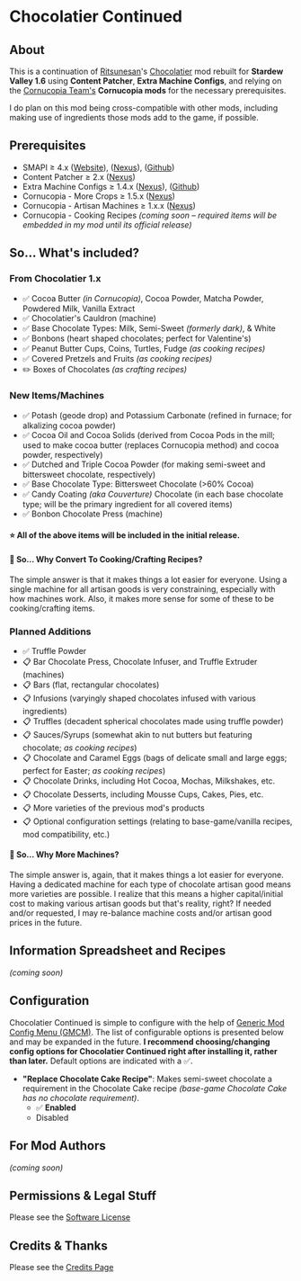 # Chocolatier Continued

## About

This is a continuation of [Ritsunesan](https://www.nexusmods.com/stardewvalley/users/40687890)'s [Chocolatier](https://www.nexusmods.com/stardewvalley/mods/5403) mod rebuilt for **Stardew Valley 1.6** using **Content Patcher**, **Extra Machine Configs**, and relying on the [Cornucopia Team's](https://github.com/MizuJakkaru/Cornucopia/?tab=readme-ov-file#cornucopia-team) **Cornucopia mods** for the necessary prerequisites.

I do plan on this mod being cross-compatible with other mods, including making use of ingredients those mods add to the game, if possible.

## Prerequisites

- SMAPI ≥ 4.x ([Website](https://smapi.io/)), ([Nexus](https://www.nexusmods.com/stardewvalley/mods/2400)), ([Github](https://github.com/Pathoschild/SMAPI/releases))
- Content Patcher ≥ 2.x ([Nexus](https://www.nexusmods.com/stardewvalley/mods/1915))
- Extra Machine Configs ≥ 1.4.x ([Nexus](https://www.nexusmods.com/stardewvalley/mods/22256)), ([Github](https://github.com/zombifier/My_Stardew_Mods/tree/master/ExtraMachineConfig))
- Cornucopia - More Crops ≥ 1.5.x ([Nexus](https://www.nexusmods.com/stardewvalley/mods/19508))
- Cornucopia - Artisan Machines ≥ 1.x.x ([Nexus](https://www.nexusmods.com/stardewvalley/mods/24842))
- Cornucopia - Cooking Recipes *(coming soon – required items will be embedded in my mod until its official release)*

## So&hellip; What's included?

### From Chocolatier 1.x

- ✅ Cocoa Butter *(in Cornucopia)*, Cocoa Powder, Matcha Powder, Powdered Milk, Vanilla Extract
- ✅ Chocolatier's Cauldron (machine)
- ✅ Base Chocolate Types: Milk, Semi-Sweet *(formerly dark)*, & White
- ✅ Bonbons (heart shaped chocolates; perfect for Valentine's)
- ✅ Peanut Butter Cups, Coins, Turtles, Fudge *(as cooking recipes)*
- ✅ Covered Pretzels and Fruits *(as cooking recipes)*
- ✏️ Boxes of Chocolates *(as crafting recipes)*

### New Items/Machines

- ✅ Potash (geode drop) and Potassium Carbonate (refined in furnace; for alkalizing cocoa powder)
- ✅ Cocoa Oil and Cocoa Solids (derived from Cocoa Pods in the mill; used to make cocoa butter (replaces Cornucopia method) and cocoa powder, respectively)
- ✅ Dutched and Triple Cocoa Powder (for making semi-sweet and bittersweet chocolate, respectively)
- ✅ Base Chocolate Type: Bittersweet Chocolate (>60% Cocoa)
- ✅ Candy Coating *(aka Couverture)* Chocolate (in each base chocolate type; will be the primary ingredient for all covered items)
- ✅ Bonbon Chocolate Press (machine)

#### ⭐️ __All__ of the above items will be included in the initial release.

#### 📍 So&hellip; Why Convert To Cooking/Crafting Recipes?

The simple answer is that it makes things a lot easier for everyone. Using a single machine for all artisan goods is very constraining, especially with how machines work. Also, it makes more sense for some of these to be cooking/crafting items.

### Planned Additions

- ✅ Truffle Powder
- 📋 Bar Chocolate Press, Chocolate Infuser, and Truffle Extruder (machines)
- 📋 Bars (flat, rectangular chocolates)
- 📋 Infusions (varyingly shaped chocolates infused with various ingredients)
- 📋 Truffles (decadent spherical chocolates made using truffle powder)
- 📋 Sauces/Syrups (somewhat akin to nut butters but featuring chocolate; *as cooking recipes*)
- 📋 Chocolate and Caramel Eggs (bags of delicate small and large eggs; perfect for Easter; *as cooking recipes*)
- 📋 Chocolate Drinks, including Hot Cocoa, Mochas, Milkshakes, etc.
- 📋 Chocolate Desserts, including Mousse Cups, Cakes, Pies, etc.
- 📋 More varieties of the previous mod's products
- 📋 Optional configuration settings (relating to base-game/vanilla recipes, mod compatibility, etc.)

#### 📍 So&hellip; Why More Machines?

The simple answer is, again, that it makes things a lot easier for everyone. Having a dedicated machine for each type of chocolate artisan good means more varieties are possible. I realize that this means a higher capital/initial cost to making various artisan goods but that's reality, right? If needed and/or requested, I may re-balance machine costs and/or artisan good prices in the future.

## Information Spreadsheet and Recipes

*(coming soon)*

## Configuration

Chocolatier Continued is simple to configure with the help of [Generic Mod Config Menu (GMCM)](https://www.nexusmods.com/stardewvalley/mods/5098).  The list of configurable options is presented below and may be expanded in the future.  **I recommend choosing/changing config options for Chocolatier Continued right after installing it, rather than later.**  Default options are indicated with a ✅.

- **"Replace Chocolate Cake Recipe"**: Makes semi-sweet chocolate a requirement in the Chocolate Cake recipe *(base-game Chocolate Cake has no chocolate requirement)*.
  - ✅ **Enabled**
  - Disabled

## For Mod Authors

*(coming soon)*

## Permissions & Legal Stuff

Please see the [Software License](LICENSE)

## Credits & Thanks

Please see the [Credits Page](CREDITS.md)
